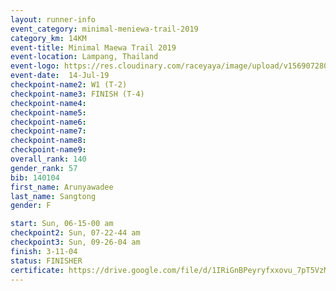 ```yaml
---
layout: runner-info 
event_category: minimal-meniewa-trail-2019 
category_km: 14KM 
event-title: Minimal Maewa Trail 2019 
event-location: Lampang, Thailand 
event-logo: https://res.cloudinary.com/raceyaya/image/upload/v1569072805/logo/minimal-trail_ktnvsp.jpg 
event-date:  14-Jul-19 
checkpoint-name2: W1 (T-2) 
checkpoint-name3: FINISH (T-4) 
checkpoint-name4: 
checkpoint-name5: 
checkpoint-name6: 
checkpoint-name7: 
checkpoint-name8: 
checkpoint-name9: 
overall_rank: 140
gender_rank: 57
bib: 140104
first_name: Arunyawadee
last_name: Sangtong
gender: F

start: Sun, 06-15-00 am
checkpoint2: Sun, 07-22-44 am
checkpoint3: Sun, 09-26-04 am
finish: 3-11-04
status: FINISHER
certificate: https://drive.google.com/file/d/1IRiGnBPeyryfxxovu_7pT5VzMBKpAmtJ/view?usp=sharing
---
```


